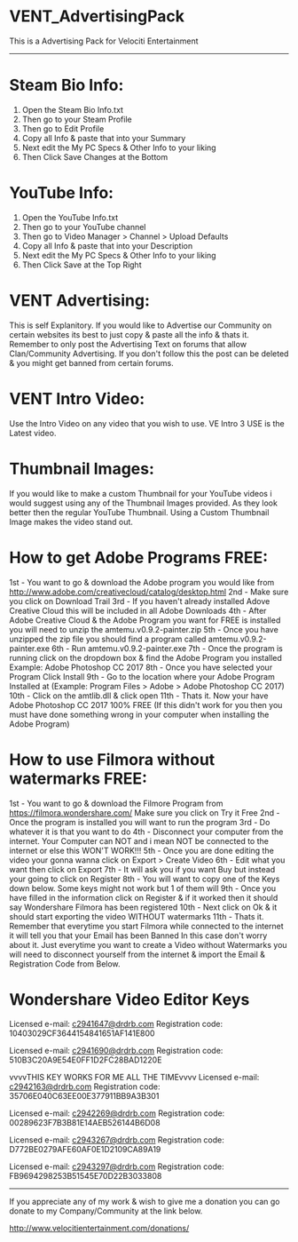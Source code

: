 # VENT_AdvertisingPack
This is a Advertising Pack for Velociti Entertainment

---

# Steam Bio Info:
1. Open the Steam Bio Info.txt
2. Then go to your Steam Profile
3. Then go to Edit Profile
4. Copy all Info & paste that into your Summary
5. Next edit the My PC Specs & Other Info to your liking
6. Then Click Save Changes at the Bottom

# YouTube Info:
1. Open the YouTube Info.txt
2. Then go to your YouTube channel
3. Then go to Video Manager > Channel > Upload Defaults
4. Copy all Info & paste that into your Description
5. Next edit the My PC Specs & Other Info to your liking
6. Then Click Save at the Top Right

# VENT Advertising:
This is self Explanitory. If you would like to Advertise our Community on certain websites its best
to just copy & paste all the info & thats it. Remember to only post the Advertising Text on forums
that allow Clan/Community Advertising. If you don't follow this the post can be deleted & you might
get banned from certain forums.

# VENT Intro Video:
Use the Intro Video on any video that you wish to use. VE Intro 3 USE is the Latest video.

# Thumbnail Images:
If you would like to make a custom Thumbnail for your YouTube videos i would suggest using any of 
the Thumbnail Images provided. As they look better then the regular YouTube Thumbnail. Using a Custom
Thumbnail Image makes the video stand out.

# How to get Adobe Programs FREE:
1st - You want to go & download the Adobe program you would like from http://www.adobe.com/creativecloud/catalog/desktop.html
2nd - Make sure you click on Download Trail
3rd - If you haven't already installed Adove Creative Cloud this will be included in all Adobe Downloads
4th - After Adobe Creative Cloud & the Adobe Program you want for FREE is installed you will need to unzip the amtemu.v0.9.2-painter.zip
5th - Once you have unzipped the zip file you should find a program called amtemu.v0.9.2-painter.exe
6th - Run amtemu.v0.9.2-painter.exe 
7th - Once the program is running click on the dropdown box & find the Adobe Program you installed Example: Adobe Photoshop CC 2017
8th - Once you have selected your Program Click Install
9th - Go to the location where your Adobe Program Installed at (Example: Program Files > Adobe > Adobe Photoshop CC 2017)
10th - Click on the amtlib.dll & click open
11th - Thats it. Now your have Adobe Photoshop CC 2017 100% FREE 
(If this didn't work for you then you must have done something wrong in your computer when installing the Adobe Program)

# How to use Filmora without watermarks FREE:
1st - You want to go & download the Filmore Program from https://filmora.wondershare.com/ Make sure you click on Try it Free
2nd - Once the program is installed you will want to run the program
3rd - Do whatever it is that you want to do
4th - Disconnect your computer from the internet. Your Computer can NOT and i mean NOT be connected to the internet or else this WON'T WORK!!!
5th - Once you are done editing the video your gonna wanna click on Export > Create Video
6th - Edit what you want then click on Export
7th - It will ask you if you want Buy but instead your going to click on Register
8th - You will want to copy one of the Keys down below. Some keys might not work but 1 of them will
9th - Once you have filled in the information click on Register & if it worked then it should say Wondershare Filmora has been registered
10th - Next click on Ok & it should start exporting the video WITHOUT watermarks
11th - Thats it. Remember that everytime you start Filmora while connected to the internet it will tell you that your Email has been Banned
In this case don't worry about it. Just everytime you want to create a Video without Watermarks you will need to disconnect yourself from the internet
& import the Email & Registration Code from Below.


# Wondershare Video Editor Keys

Licensed e-mail: c2941647@drdrb.com
Registration code: 10403029CF3644154841651AF141E800

Licensed e-mail: c2941690@drdrb.com
Registration code: 510B3C20A9E54E0FF1D2FC28BAD1220E

vvvvTHIS KEY WORKS FOR ME ALL THE TIMEvvvv
Licensed e-mail: c2942163@drdrb.com
Registration code: 35706E040C63EE00E377911BB9A3B301

Licensed e-mail: c2942269@drdrb.com
Registration code: 00289623F7B3B81E14AEB526144B6D08

Licensed e-mail: c2943267@drdrb.com
Registration code: D772BE0279AFE60AF0E1D2109CA89A19

Licensed e-mail: c2943297@drdrb.com
Registration code: FB9694298253B51545E70D22B3033808

---

If you appreciate any of my work & wish to give me a donation you can go donate to my Company/Community at the link below.

http://www.velocitientertainment.com/donations/
